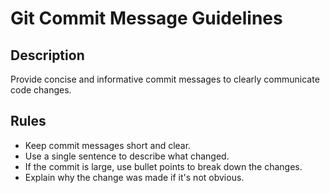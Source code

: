 # Git Commit Message Guidelines

## Description

Provide concise and informative commit messages to clearly communicate code changes.

## Rules

* Keep commit messages short and clear.
* Use a single sentence to describe what changed.
* If the commit is large, use bullet points to break down the changes.
* Explain why the change was made if it's not obvious.
